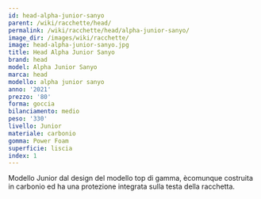 ```yaml
---
id: head-alpha-junior-sanyo
parent: /wiki/racchette/head/
permalink: /wiki/racchette/head/alpha-junior-sanyo/
image_dir: /images/wiki/racchette/
image: head-alpha-junior-sanyo.jpg
title: Head Alpha Junior Sanyo
brand: head
model: Alpha Junior Sanyo
marca: head
modello: alpha junior sanyo
anno: '2021'
prezzo: '80'
forma: goccia
bilanciamento: medio
peso: '330'
livello: Junior
materiale: carbonio
gomma: Power Foam
superficie: liscia
index: 1
---
```

Modello Junior dal design del modello top di gamma, ècomunque costruita in carbonio ed ha una protezione integrata sulla testa della racchetta.